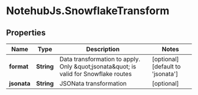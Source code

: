 # NotehubJs.SnowflakeTransform

## Properties

| Name        | Type       | Description                                                                            | Notes                                     |
| ----------- | ---------- | -------------------------------------------------------------------------------------- | ----------------------------------------- |
| **format**  | **String** | Data transformation to apply. Only \&quot;jsonata\&quot; is valid for Snowflake routes | [optional] [default to &#39;jsonata&#39;] |
| **jsonata** | **String** | JSONata transformation                                                                 | [optional]                                |
